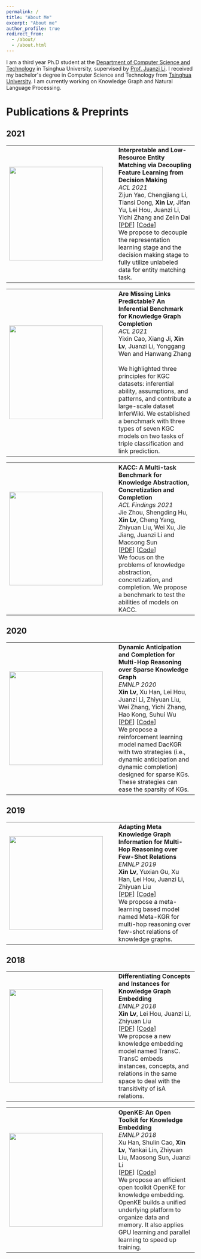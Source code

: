 ```yaml
---
permalink: /
title: "About Me"
excerpt: "About me"
author_profile: true
redirect_from: 
  - /about/
  - /about.html
---
```


I am a third year Ph.D student at the [Department of Computer Science and Technology](http://www.cs.tsinghua.edu.cn/) in Tsinghua University, supervised by [Prof. Juanzi Li](http://keg.cs.tsinghua.edu.cn/persons/ljz/).
I received my bachelor's degree in Computer Science and Technology from [Tsinghua University](https://www.tsinghua.edu.cn/).
I am currently working on Knowledge Graph and Natural Language Processing.

<!-- What's New
===== -->

<style>
td, th {
   border: none!important;
}
</style>

Publications & Preprints
======

2021
-----

<table style="border: none!important;">
	  <tbody><tr><td style="width:230px; height:110px" valign="middle" align="middle">
	    <img src="http://davidlvxin.github.io/images/pub/kat.png" width="250">
	  </td>
	  <td style="width:10px">
	  </td>
	  <td valign="middle">
	    <div>
	    	<b>
        	Interpretable and Low-Resource Entity Matching via Decoupling Feature Learning from Decision Making
        </b>
        <br>
		<i>
        	ACL 2021
        </i>
        <br>
	    	Zijun Yao, Chengjiang Li, Tiansi Dong, <b>Xin Lv</b>, Jifan Yu, Lei Hou, Juanzi Li, Yichi Zhang and Zelin Dai
        <br>
		[<a href="https://arxiv.org/abs/2106.04174">PDF</a>]
        [<a href="https://github.com/THU-KEG/HIF-KAT">Code</a>]
        <br>
			We propose to decouple the representation learning stage and the decision making stage to fully utilize unlabeled data for entity matching task.
		</div>
	</td></tr></tbody>
</table>

<table style="border: none!important;">
	  <tbody><tr><td style="width:230px; height:110px" valign="middle" align="middle">
	    <img src="http://davidlvxin.github.io/images/pub/inferkg.png" width="250">
	  </td>
	  <td style="width:10px">
	  </td>
	  <td valign="middle">
	    <div>
	    	<b>
        	Are Missing Links Predictable? An Inferential Benchmark for Knowledge Graph Completion
        </b>
        <br>
		<i>
        	ACL 2021
        </i>
        <br>
	    	Yixin Cao, Xiang Ji, <b>Xin Lv</b>, Juanzi Li, Yonggang Wen and Hanwang Zhang
        <br>
        <br>
			We highlighted three principles for KGC datasets: inferential ability, assumptions, and patterns, and contribute a large-scale dataset InferWiki. We established a benchmark with three types of seven KGC models on two tasks of triple classification and link prediction.
		</div>
	</td></tr></tbody>
</table>

<table style="border: none!important;">
	  <tbody><tr><td style="width:230px; height:110px" valign="middle" align="middle">
	    <img src="http://davidlvxin.github.io/images/pub/kacc.png" width="250">
	  </td>
	  <td style="width:10px">
	  </td>
	  <td valign="middle">
	    <div>
	    	<b>
        	KACC: A Multi-task Benchmark for Knowledge Abstraction, Concretization and Completion
        </b>
        <br>
		<i>
        	ACL Findings 2021
        </i>
        <br>
	    	Jie Zhou, Shengding Hu, <b>Xin Lv</b>, Cheng Yang, Zhiyuan Liu, Wei Xu, Jie Jiang, Juanzi Li and Maosong Sun
        <br>
		[<a href="https://arxiv.org/pdf/2004.13631.pdf">PDF</a>]
        [<a href="https://github.com/thunlp/KACC">Code</a>]
        <br>
			We focus on the problems of knowledge abstraction, concretization, and completion. We propose a benchmark to test the abilities of models on KACC.
		</div>
	</td></tr></tbody>
</table>


2020
-----

<table style="border: none!important;">
	  <tbody><tr><td style="width:230px; height:110px" valign="middle" align="middle">
	    <img src="http://davidlvxin.github.io/images/pub/dackgr.png" width="250">
	  </td>
	  <td style="width:10px">
	  </td>
	  <td valign="middle">
	    <div>
	    	<b>
        	Dynamic Anticipation and Completion for Multi-Hop Reasoning over Sparse Knowledge Graph
        </b>
        <br>
		<i>
        	EMNLP 2020
        </i>
        <br>
	    	<b>Xin Lv</b>, Xu Han, Lei Hou, Juanzi Li, Zhiyuan Liu, Wei Zhang, Yichi Zhang, Hao Kong, Suhui Wu
        <br>
		    [<a href="https://www.aclweb.org/anthology/2020.emnlp-main.459.pdf">PDF</a>]
        [<a href="https://github.com/THU-KEG/DacKGR">Code</a>]
        <br>
			We propose a reinforcement learning model named DacKGR with two strategies (i.e., dynamic anticipation and dynamic completion) designed for sparse KGs. These strategies can ease the sparsity of KGs.
		</div>
	</td></tr></tbody>
</table>


2019
-----

<table style="border: none!important;">
	  <tbody><tr><td style="width:230px; height:110px" valign="middle" align="middle">
	    <img src="http://davidlvxin.github.io/images/pub/metakgr.png" width="250">
	  </td>
	  <td style="width:10px">
	  </td>
	  <td valign="middle">
	    <div>
	    	<b>
        	Adapting Meta Knowledge Graph Information for Multi-Hop Reasoning over Few-Shot Relations
        </b>
        <br>
		<i>
        	EMNLP 2019
        </i>
        <br>
	    	<b>Xin Lv</b>, Yuxian Gu, Xu Han, Lei Hou, Juanzi Li, Zhiyuan Liu
        <br>
		[<a href="https://www.aclweb.org/anthology/D19-1334.pdf">PDF</a>]
        [<a href="https://github.com/THU-KEG/MetaKGR">Code</a>]
        <br>
			We propose a meta-learning based model named Meta-KGR for multi-hop reasoning over few-shot relations of knowledge graphs.
		</div>
	</td></tr></tbody>
</table>

2018
-----

<table style="border: none!important;">
	  <tbody><tr><td style="width:230px; height:110px" valign="middle" align="middle">
	    <img src="http://davidlvxin.github.io/images/pub/transc.png" width="250">
	  </td>
	  <td style="width:10px">
	  </td>
	  <td valign="middle">
	    <div>
	    	<b>
        	Differentiating Concepts and Instances for Knowledge Graph Embedding
        </b>
        <br>
		<i>
        	EMNLP 2018
        </i>
        <br>
	    	<b>Xin Lv</b>, Lei Hou, Juanzi Li, Zhiyuan Liu
        <br>
		[<a href="https://aclanthology.org/D18-1222.pdf">PDF</a>]
        [<a href="https://github.com/davidlvxin/TransC">Code</a>]
        <br>
			We propose a new knowledge embedding model named TransC. TransC embeds instances, concepts, and relations in the same space to deal with the transitivity of isA relations.
		</div>
	</td></tr></tbody>
</table>

<table style="border: none!important;">
	  <tbody><tr><td style="width:230px; height:110px" valign="middle" align="middle">
	    <img src="http://davidlvxin.github.io/images/pub/openke.png" width="250">
	  </td>
	  <td style="width:10px">
	  </td>
	  <td valign="middle">
	    <div>
	    	<b>
        	OpenKE: An Open Toolkit for Knowledge Embedding
        </b>
        <br>
		<i>
        	EMNLP 2018
        </i>
        <br>
	    	Xu Han, Shulin Cao, <b>Xin Lv</b>, Yankai Lin, Zhiyuan Liu, Maosong Sun, Juanzi Li
        <br>
		[<a href="https://aclanthology.org/D18-2024.pdf">PDF</a>]
        [<a href="https://github.com/thunlp/openke">Code</a>]
        <br>
			We propose an efficient open toolkit OpenKE for knowledge embedding. OpenKE builds a unified underlying platform to organize data and memory. It also applies GPU learning and parallel learning to speed up training.
		</div>
	</td></tr></tbody>
</table>

